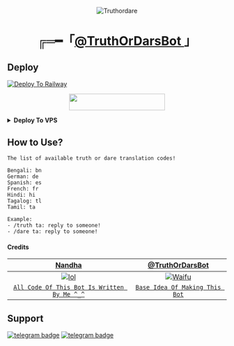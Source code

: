 <p align="center">
  <img src="http://telegra.ph/file/d7c0a42db5cbf08dbf3fa.jpg" alt="Truthordare">
</p>
<h1 align="center">
  ╔═━「<b><a href="https://t.me/telltruthordarebot">@TruthOrDarsBot </a></b>」
</h1>

## Deploy
[![Deploy To Railway](https://railway.app/button.svg)](https://railway.app/new/template?template=https://github.com/Ctzfamily/TruthOrDareBot) <p align="center"><a href="https://heroku.com/deploy?template=https://github.com/Ctzfamily/TruthOrDareBot"> <img src="https://img.shields.io/badge/Deploy%20To%20Heroku-black?style=for-the-badge&logo=heroku" width="220" height="38.45"/></a></p>

<details><summary><b>Deploy To VPS</b></summary>
<p>
<pre>
git clone https://github.com/Ctzfamily/TruthOrDareBot
cd TruthOrDareBot
# Install Packages
pip3 install --upgrade -r requirements.txt
python3 -m main
</pre>
</p>
</details>

## How to Use?
```
The list of available truth or dare translation codes!

Bengali: bn
German: de
Spanish: es
French: fr
Hindi: hi
Tagalog: tl
Tamil: ta

Example: 
- /truth ta: reply to someone!
- /dare ta: reply to someone!
```

#### Credits

| <a href="https://github.com/Ctzfamily" target="_blank">**Nandha**</a> | <a href="https://api.truthordarebot.xyz" target="_blank">**@TruthOrDarsBot**</a> | 
| :---: |:---:|
| [![lol](https://avatars.githubusercontent.com/u/89440790?v=4)](https://avatars.githubusercontent.com/u/71401053?s=200&v=4)    | [![Waifu](https://api.truthordarebot.xyz)](https://api.truthordarebot.xyz) |
| <a href="https://github.com/Ctzfamily/TruthOrDareBot/commits?author=Ctzfamily" target="_blank">`All Code Of This Bot Is Written By Me ^_^`</a> | <a href="https://api.truthordarebot.xyz" target="_blank">`Base Idea Of Making This Bot`</a>

## Support
[![telegram badge](https://img.shields.io/badge/Telegram-Group-30302f?style=flat&logo=telegram)](https://telegram.dog/NandhaSupport)
[![telegram badge](https://img.shields.io/badge/Telegram-Channel-30302f?style=flat&logo=telegram)](https://telegram.dog/Nandhabots) 
